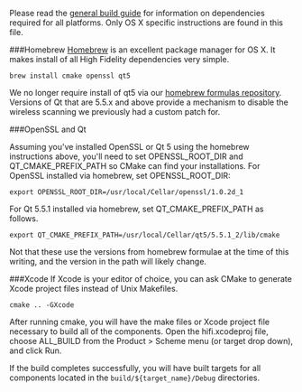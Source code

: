 Please read the [general build guide](BUILD.md) for information on dependencies required for all platforms. Only OS X specific instructions are found in this file.

###Homebrew
[Homebrew](http://brew.sh/) is an excellent package manager for OS X. It makes install of all High Fidelity dependencies very simple.

    brew install cmake openssl qt5

We no longer require install of qt5 via our [homebrew formulas repository](https://github.com/highfidelity/homebrew-formulas). Versions of Qt that are 5.5.x and above provide a mechanism to disable the wireless scanning we previously had a custom patch for.

###OpenSSL and Qt

Assuming you've installed OpenSSL or Qt 5 using the homebrew instructions above, you'll need to set OPENSSL_ROOT_DIR and QT_CMAKE_PREFIX_PATH so CMake can find your installations.
For OpenSSL installed via homebrew, set OPENSSL_ROOT_DIR:

    export OPENSSL_ROOT_DIR=/usr/local/Cellar/openssl/1.0.2d_1
    
For Qt 5.5.1 installed via homebrew, set QT_CMAKE_PREFIX_PATH as follows.

    export QT_CMAKE_PREFIX_PATH=/usr/local/Cellar/qt5/5.5.1_2/lib/cmake

Not that these use the versions from homebrew formulae at the time of this writing, and the version in the path will likely change.

###Xcode
If Xcode is your editor of choice, you can ask CMake to generate Xcode project files instead of Unix Makefiles.

    cmake .. -GXcode

After running cmake, you will have the make files or Xcode project file necessary to build all of the components. Open the hifi.xcodeproj file, choose ALL_BUILD from the Product > Scheme menu (or target drop down), and click Run.

If the build completes successfully, you will have built targets for all components located in the `build/${target_name}/Debug` directories.
